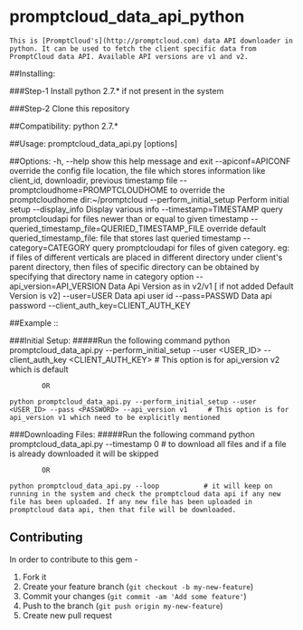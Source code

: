 # promptcloud_data_api_python
	This is [PromptCloud's](http://promptcloud.com) data API downloader in python. It can be used to fetch the client specific data from PromptCloud data API. Available API versions are v1 and v2.

##Installing:

###Step-1
  Install python 2.7.* if not present in the system

###Step-2
   Clone this repository

##Compatibility:
	python 2.7.*

##Usage: promptcloud_data_api.py [options] 

##Options:
  -h, --help            show this help message and exit
  --apiconf=APICONF     override the config file location, the file which
                        stores information like client_id, downloadir,
                        previous timestamp file
  --promptcloudhome=PROMPTCLOUDHOME
                        to override the promptcloudhome dir:~/promptcloud
  --perform_initial_setup
                        Perform initial setup
  --display_info        Display various info
  --timestamp=TIMESTAMP
                        query promptcloudapi for files newer than or equal to
                        given timestamp
  --queried_timestamp_file=QUERIED_TIMESTAMP_FILE
                        override default queried_timestamp_file: file that
                        stores last queried timestamp
  --category=CATEGORY   query promptcloudapi for files of given category. eg:
                        if files of different verticals are placed in
                        different directory under client's parent directory,
                        then files of specific directory can be obtained by
                        specifying that directory name in category option
  --api_version=API_VERSION
                        Data Api Version as in v2/v1 [ if not added Default
                        Version is v2]
  --user=USER           Data api user id
  --pass=PASSWD         Data api password
  --client_auth_key=CLIENT_AUTH_KEY

##Example ::

###Initial Setup:
#####Run the following command
	python promptcloud_data_api.py --perform_initial_setup --user <USER_ID> --client_auth_key <CLIENT_AUTH_KEY>      # This option is for api_version v2 which is default
	         
			OR

	python promptcloud_data_api.py --perform_initial_setup --user <USER_ID> --pass <PASSWORD> --api_version v1     # This option is for api_version v1 which need to be explicitly mentioned

###Downloading Files:
#####Run the following command
	python promptcloud_data_api.py --timestamp 0    # to download all files and if a file is already downloaded it will be skipped
			
			OR
        
	python promptcloud_data_api.py --loop           # it will keep on running in the system and check the promptcloud data api if any new file has been uploaded. If any new file has been uploaded in promptcloud data api, then that file will be downloaded.


## Contributing
In order to contribute to this gem -

1. Fork it
2. Create your feature branch (`git checkout -b my-new-feature`)
3. Commit your changes (`git commit -am 'Add some feature'`)
4. Push to the branch (`git push origin my-new-feature`)
5. Create new pull request
